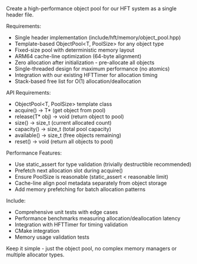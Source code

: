 Create a high-performance object pool for our HFT system as a single header file.

Requirements:
- Single header implementation (include/hft/memory/object_pool.hpp)
- Template-based ObjectPool<T, PoolSize> for any object type
- Fixed-size pool with deterministic memory layout
- ARM64 cache-line optimization (64-byte alignment)
- Zero allocation after initialization - pre-allocate all objects
- Single-threaded design for maximum performance (no atomics)
- Integration with our existing HFTTimer for allocation timing
- Stack-based free list for O(1) allocation/deallocation

API Requirements:
- ObjectPool<T, PoolSize> template class
- acquire() -> T* (get object from pool)
- release(T* obj) -> void (return object to pool)
- size() -> size_t (current allocated count)
- capacity() -> size_t (total pool capacity)
- available() -> size_t (free objects remaining)
- reset() -> void (return all objects to pool)

Performance Features:
- Use static_assert for type validation (trivially destructible recommended)
- Prefetch next allocation slot during acquire()
- Ensure PoolSize is reasonable (static_assert < reasonable limit)
- Cache-line align pool metadata separately from object storage
- Add memory prefetching for batch allocation patterns

Include:
- Comprehensive unit tests with edge cases
- Performance benchmarks measuring allocation/deallocation latency
- Integration with HFTTimer for timing validation
- CMake integration
- Memory usage validation tests

Keep it simple - just the object pool, no complex memory managers or multiple allocator types.
